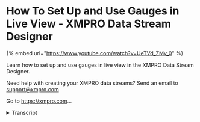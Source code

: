 # How To Set Up and Use Gauges in Live View - XMPRO Data Stream Designer
{% embed url="https://www.youtube.com/watch?v=UeTVd_ZMv_0" %}



Learn how to set up and use gauges in live view in the XMPRO Data Stream Designer. 

Need help with creating your XMPRO data streams? Send an email to support@xmpro.com 

Go to https://xmpro.com...
<details>
<summary>Transcript</summary>Learn how to set up and use gauges in live view in the XMPRO Data Stream Designer. 

Need help with creating your XMPRO data streams? Send an email to support@xmpro.com 

Go to https://xmpro.com...
welcome to another training video from

XM pro today we will be looking at how

to set up and use the gauge in the live

view as a prerequisite you should go

through the video on how to setup and

use the live view first before watching

this video I have here set up a use case

with an event simulator that is creating

one event every second with an a value

between 0 and 100 to change the live

date of view to a gauge you must click

on the edit button change the type to a

gauge and then down the bottom choose

your value which is value and a sub

value which I will choose the same this

is the sub value is not required but the

value is and we'll set this value

indicator to a triangle needle and the

sub value indicated to the triangle

marker then we can save and as you can

see every time it gets new data the

gauge reflects this new value because I

have set the values to generate a random

number from 0 to 100 the automatic start

and end values fit but if you have a

different range than you can set these

values to something else this won't go

on the left side because the values

generated won't reflect that you can

choose a label format from currency

fixed point % etc what this does is

change how the label looks so if I say

currency and then save now it's zero

dollars to $100 or if I say exponential

and it's the mathematical exponential

number

I'll keep this as currency for now

you can add value ranges so zero that's

zero to 20 and then 20 to 80 and then 80

to 100 and this colors the gauge

different colors on each section you can

choose the tick intervals so the major

tick interval is where the labels are so

I can set that to 10 and then the minor

tick interval I can set to 5 so 5 10 15

20 etcetera and then we have the types

of indicators so a triangle needle looks

like this and the triangle marker is a

little triangle on the bar itself you

can also do a text cloud which displays

the number displays the value so 39 22

etc and that is replaced the sub value

indicator so we don't get the triangle

anymore if there's also a rectangular

needle which is similar to the triangle

needle but it's rectangular and there's

a range bar which goes around the inside

if you choose different values for your

your data then it won't always be the

same here

it may have let's say 20 goals on the

main value indicator and the sub value

indicator could be somewhere else as I

don't have more than one value I can't

show this this has been how to set up

and use the gauge in the live view
</details>
